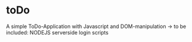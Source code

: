 # toDo
A simple ToDo-Application with Javascript and DOM-manipulation
-> to be included: NODEJS serverside login scripts
